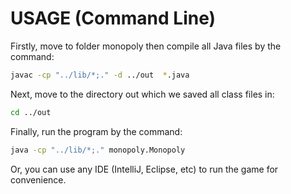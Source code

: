 # USAGE (Command Line)

Firstly, move to folder monopoly then compile all Java files by the command: 
```bash
javac -cp "../lib/*;." -d ../out  *.java
```
Next, move to the directory out which we saved all class files in:
```bash
cd ../out
```
Finally, run the program by the command:
```bash
java -cp "../lib/*;." monopoly.Monopoly
```
Or, you can use any IDE (IntelliJ, Eclipse, etc) to run the game for convenience.

